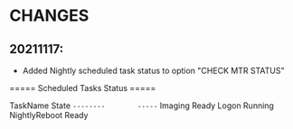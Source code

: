 # CHANGES

## 20211117:
- Added Nightly scheduled task status to option "CHECK MTR STATUS"

===== Scheduled Tasks Status =====

TaskName        State
`--------        -----`
Imaging         Ready
Logon         Running
NightlyReboot   Ready

##

